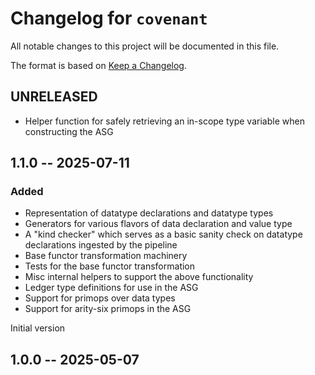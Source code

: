 # Changelog for `covenant`

All notable changes to this project will be documented in this file.

The format is based on [Keep a Changelog](https://keepachangelog.com/en/1.1.0/).

## UNRELEASED

* Helper function for safely retrieving an in-scope type variable when constructing the ASG  

## 1.1.0 -- 2025-07-11

### Added 

* Representation of datatype declarations and datatype types 
* Generators for various flavors of data declaration and value type 
* A "kind checker" which serves as a basic sanity check on datatype declarations ingested by the pipeline 
* Base functor transformation machinery 
* Tests for the base functor transformation 
* Misc internal helpers to support the above functionality 
* Ledger type definitions for use in the ASG
* Support for primops over data types
* Support for arity-six primops in the ASG

Initial version

## 1.0.0 -- 2025-05-07
  
